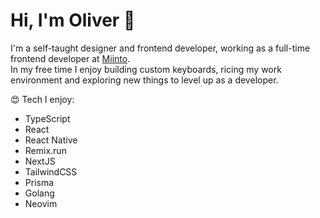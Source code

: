 # Hi, I'm Oliver 👋

I'm a self-taught designer and frontend developer, working as a full-time frontend developer at [Miinto](https://miinto.dk/).<br/>
In my free time I enjoy building custom keyboards, ricing my work environment and exploring new things to level up as a developer.

😍 Tech I enjoy: 
- TypeScript
- React
- React Native
- Remix.run
- NextJS 
- TailwindCSS
- Prisma
- Golang
- Neovim
